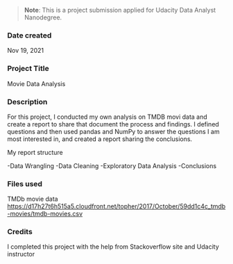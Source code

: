 >**Note**: This is a project submission applied for Udacity Data Analyst Nanodegree.

### Date created
Nov 19, 2021

### Project Title
Movie Data Analysis

### Description
For this project, I conducted my own analysis on TMDB movi data and create a report to share that document the process and findings. I defined questions and then used pandas and NumPy to answer the questions I am most interested in, and created a report sharing the conclusions.

My report structure

-Data Wrangling
-Data Cleaning
-Exploratory Data Analysis
-Conclusions

### Files used
TMDb movie data
https://d17h27t6h515a5.cloudfront.net/topher/2017/October/59dd1c4c_tmdb-movies/tmdb-movies.csv

### Credits
I completed this project with the help from Stackoverflow site and Udacity instructor
